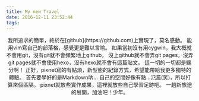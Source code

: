 ```yaml
---
title: My new Travel
date: 2016-12-11 23:52:44
tags:
---
```

<center>
我所追求的簡單，終於在[github](https://github.com)上實現了，莫名感動。
能用vim寫自己的部落格，感覺更是難以言喻。
如果當初沒有用cygwin，我大概就不會用git，沒有git就不會頻繁地上github，
沒上github就不會弄git pages，沒弄git pages就不會使用hexo，沒有hexo就不會有這篇貼文。
這一切的一切都是緣分啊！
正好，pixnet寫的有點煩，新型態的紀錄方式，希望能帶給我更多獨特的體驗。
首先要學好的是Markdown吶...
自己的空間好像有點...氾濫(笑)，所以打算來個區隔。
pixnet就放些實作成果，這裡就放些自己學習足跡吧。
一趟新旅途的展開，加油吧！少年。
</center>
